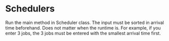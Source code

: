 # Schedulers
Run the main method in Scheduler class. The input must be sorted in arrival time beforehand. Does not matter when the runtime is.
For example, if you enter 3 jobs, the 3 jobs must be entered with the smallest arrival time first.
